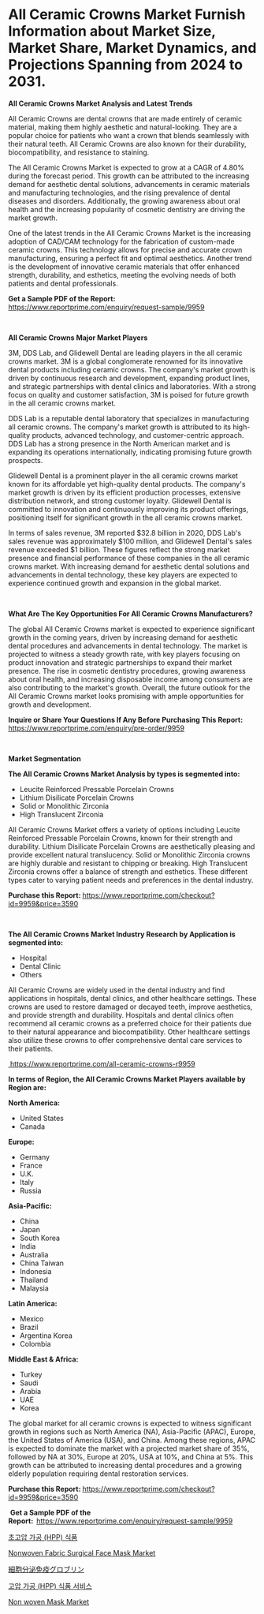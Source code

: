 <p><h1>All Ceramic Crowns Market Furnish Information about Market Size, Market Share, Market Dynamics, and Projections Spanning from 2024 to 2031.</h1></p><p><strong>All Ceramic Crowns Market Analysis and Latest Trends</strong></p>
<p><p>All Ceramic Crowns are dental crowns that are made entirely of ceramic material, making them highly aesthetic and natural-looking. They are a popular choice for patients who want a crown that blends seamlessly with their natural teeth. All Ceramic Crowns are also known for their durability, biocompatibility, and resistance to staining.</p><p>The All Ceramic Crowns Market is expected to grow at a CAGR of 4.80% during the forecast period. This growth can be attributed to the increasing demand for aesthetic dental solutions, advancements in ceramic materials and manufacturing technologies, and the rising prevalence of dental diseases and disorders. Additionally, the growing awareness about oral health and the increasing popularity of cosmetic dentistry are driving the market growth.</p><p>One of the latest trends in the All Ceramic Crowns Market is the increasing adoption of CAD/CAM technology for the fabrication of custom-made ceramic crowns. This technology allows for precise and accurate crown manufacturing, ensuring a perfect fit and optimal aesthetics. Another trend is the development of innovative ceramic materials that offer enhanced strength, durability, and esthetics, meeting the evolving needs of both patients and dental professionals.</p></p>
<p><strong>Get a Sample PDF of the Report:&nbsp;</strong> <a href="https://www.reportprime.com/enquiry/request-sample/9959">https://www.reportprime.com/enquiry/request-sample/9959</a></p>
<p>&nbsp;</p>
<p><strong>All Ceramic Crowns Major Market Players</strong></p>
<p><p>3M, DDS Lab, and Glidewell Dental are leading players in the all ceramic crowns market. 3M is a global conglomerate renowned for its innovative dental products including ceramic crowns. The company's market growth is driven by continuous research and development, expanding product lines, and strategic partnerships with dental clinics and laboratories. With a strong focus on quality and customer satisfaction, 3M is poised for future growth in the all ceramic crowns market. </p><p>DDS Lab is a reputable dental laboratory that specializes in manufacturing all ceramic crowns. The company's market growth is attributed to its high-quality products, advanced technology, and customer-centric approach. DDS Lab has a strong presence in the North American market and is expanding its operations internationally, indicating promising future growth prospects.</p><p>Glidewell Dental is a prominent player in the all ceramic crowns market known for its affordable yet high-quality dental products. The company's market growth is driven by its efficient production processes, extensive distribution network, and strong customer loyalty. Glidewell Dental is committed to innovation and continuously improving its product offerings, positioning itself for significant growth in the all ceramic crowns market.</p><p>In terms of sales revenue, 3M reported $32.8 billion in 2020, DDS Lab's sales revenue was approximately $100 million, and Glidewell Dental's sales revenue exceeded $1 billion. These figures reflect the strong market presence and financial performance of these companies in the all ceramic crowns market. With increasing demand for aesthetic dental solutions and advancements in dental technology, these key players are expected to experience continued growth and expansion in the global market.</p></p>
<p>&nbsp;</p>
<p><strong>What Are The Key Opportunities For All Ceramic Crowns Manufacturers?</strong></p>
<p><p>The global All Ceramic Crowns market is expected to experience significant growth in the coming years, driven by increasing demand for aesthetic dental procedures and advancements in dental technology. The market is projected to witness a steady growth rate, with key players focusing on product innovation and strategic partnerships to expand their market presence. The rise in cosmetic dentistry procedures, growing awareness about oral health, and increasing disposable income among consumers are also contributing to the market's growth. Overall, the future outlook for the All Ceramic Crowns market looks promising with ample opportunities for growth and development.</p></p>
<p><strong>Inquire or Share Your Questions If Any Before Purchasing This Report:</strong> <a href="https://www.reportprime.com/enquiry/pre-order/9959">https://www.reportprime.com/enquiry/pre-order/9959</a></p>
<p>&nbsp;</p>
<p><strong>Market Segmentation</strong></p>
<p><strong>The All Ceramic Crowns Market Analysis by types is segmented into:</strong></p>
<p><ul><li>Leucite Reinforced Pressable Porcelain Crowns</li><li>Lithium Disilicate Porcelain Crowns</li><li>Solid or Monolithic Zirconia</li><li>High Translucent Zirconia</li></ul></p>
<p><p>All Ceramic Crowns Market offers a variety of options including Leucite Reinforced Pressable Porcelain Crowns, known for their strength and durability. Lithium Disilicate Porcelain Crowns are aesthetically pleasing and provide excellent natural translucency. Solid or Monolithic Zirconia crowns are highly durable and resistant to chipping or breaking. High Translucent Zirconia crowns offer a balance of strength and esthetics. These different types cater to varying patient needs and preferences in the dental industry.</p></p>
<p><strong>Purchase this Report:&nbsp;</strong><a href="https://www.reportprime.com/checkout?id=9959&price=3590">https://www.reportprime.com/checkout?id=9959&price=3590</a></p>
<p>&nbsp;</p>
<p><strong>The All Ceramic Crowns Market Industry Research by Application is segmented into:</strong></p>
<p><ul><li>Hospital</li><li>Dental Clinic</li><li>Others</li></ul></p>
<p><p>All Ceramic Crowns are widely used in the dental industry and find applications in hospitals, dental clinics, and other healthcare settings. These crowns are used to restore damaged or decayed teeth, improve aesthetics, and provide strength and durability. Hospitals and dental clinics often recommend all ceramic crowns as a preferred choice for their patients due to their natural appearance and biocompatibility. Other healthcare settings also utilize these crowns to offer comprehensive dental care services to their patients.</p></p>
<p><a href="https://www.reportprime.com/all-ceramic-crowns-r9959">&nbsp;https://www.reportprime.com/all-ceramic-crowns-r9959</a></p>
<p><strong>In terms of Region, the All Ceramic Crowns Market Players available by Region are:</strong></p>
<p>
    <p> <strong> North America: </strong>
        <ul>
            <li>United States</li>
            <li>Canada</li>
        </ul>
        </p> 
    <p> <strong> Europe: </strong>
        <ul>
            <li>Germany</li>
            <li>France</li>
            <li>U.K.</li>
            <li>Italy</li>
            <li>Russia</li>
        </ul>
        </p> 
    <p> <strong> Asia-Pacific: </strong>
        <ul>
            <li>China</li>
            <li>Japan</li>
            <li>South Korea</li>
            <li>India</li>
            <li>Australia</li>
            <li>China Taiwan</li>
            <li>Indonesia</li>
            <li>Thailand</li>
            <li>Malaysia</li>
        </ul>
        </p> 
    <p> <strong> Latin America: </strong>
        <ul>
            <li>Mexico</li>
            <li>Brazil</li>
            <li>Argentina Korea</li>
            <li>Colombia</li>
        </ul>
        </p> 
    <p> <strong> Middle East & Africa: </strong>
        <ul>
            <li>Turkey</li>
            <li>Saudi</li>
            <li>Arabia</li>
            <li>UAE</li>
            <li>Korea</li>
        </ul>
    </p>
    </p>
<p><p>The global market for all ceramic crowns is expected to witness significant growth in regions such as North America (NA), Asia-Pacific (APAC), Europe, the United States of America (USA), and China. Among these regions, APAC is expected to dominate the market with a projected market share of 35%, followed by NA at 30%, Europe at 20%, USA at 10%, and China at 5%. This growth can be attributed to increasing dental procedures and a growing elderly population requiring dental restoration services.</p></p>
<p><strong>Purchase this Report: </strong><a href="https://www.reportprime.com/checkout?id=9959&price=3590">https://www.reportprime.com/checkout?id=9959&price=3590</a></p>
<p>&nbsp;<strong>Get a Sample PDF of the Report:&nbsp;&nbsp;</strong><a href="https://www.reportprime.com/enquiry/request-sample/9959">https://www.reportprime.com/enquiry/request-sample/9959</a></p>
<p><strong></strong></p>
<p><p><a href="https://github.com/marufmohassin05/Market-Research-Report-List-2/blob/main/1649134106480.md">초고압 가공 (HPP) 식품</a></p><p><a href="https://github.com/YashRP12/Market-Research-Report-List-6/blob/main/nonwoven-fabric-surgical-face-mask-market.md">Nonwoven Fabric Surgical Face Mask Market</a></p><p><a href="https://github.com/tanyaali3/Market-Research-Report-List-3/blob/main/318681585822.md">細胞分泌免疫グロブリン</a></p><p><a href="https://github.com/kimvicki3212024/Market-Research-Report-List-2/blob/main/3241269106479.md">고압 가공 (HPP) 식품 서비스</a></p><p><a href="https://github.com/brentleyjimmiealvaradoz4l1rea/Market-Research-Report-List-4/blob/main/non-woven-mask-market.md">Non woven Mask Market</a></p></p>